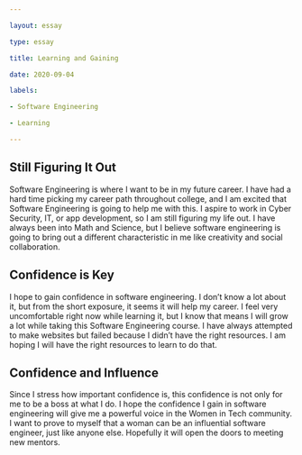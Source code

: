 ```yaml
---

layout: essay

type: essay

title: Learning and Gaining

date: 2020-09-04

labels:

- Software Engineering

- Learning

---
```


## Still Figuring It Out

Software Engineering is where I want to be in my future career. I have had a hard time picking my career path throughout college, and I am excited that Software Engineering is going to help me with this. I aspire to work in Cyber Security, IT, or app development, so I am still figuring my life out. I have always been into Math and Science, but I believe software engineering is going to bring out a different characteristic in me like creativity and social collaboration. 

## Confidence is Key 

I hope to gain confidence in software engineering. I don’t know a lot about it, but from the short exposure, it seems it will help my career. I feel very uncomfortable right now while learning it, but I know that means I will grow a lot while taking this Software Engineering course. I have always attempted to make websites but failed because I didn’t have the right resources. I am hoping I will have the right resources to learn to do that. 

## Confidence and Influence

Since I stress how important confidence is, this confidence is not only for me to be a boss at what I do. I hope the confidence I gain in software engineering will give me a powerful voice in the Women in Tech community. I want to prove to myself that a woman can be an influential software engineer, just like anyone else. Hopefully it will open the doors to meeting new mentors.
